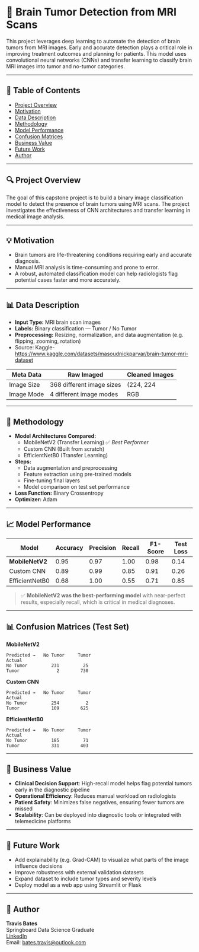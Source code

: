 # 🧠 Brain Tumor Detection from MRI Scans

This project leverages deep learning to automate the detection of brain tumors from MRI images. Early and accurate detection plays a critical role in improving treatment outcomes and planning for patients. This model uses convolutional neural networks (CNNs) and transfer learning to classify brain MRI images into tumor and no-tumor categories.

---

## 📌 Table of Contents
- [Project Overview](#project-overview)  
- [Motivation](#motivation)  
- [Data Description](#data-description)  
- [Methodology](#methodology)  
- [Model Performance](#model-performance)  
- [Confusion Matrices](#confusion-matrices)  
- [Business Value](#business-value)  
- [Future Work](#future-work)  
- [Author](#author)

---

## 🔍 Project Overview

The goal of this capstone project is to build a binary image classification model to detect the presence of brain tumors using MRI scans. The project investigates the effectiveness of CNN architectures and transfer learning in medical image analysis.

---

## 💡 Motivation

- Brain tumors are life-threatening conditions requiring early and accurate diagnosis.
- Manual MRI analysis is time-consuming and prone to error.
- A robust, automated classification model can help radiologists flag potential cases faster and more accurately.

---

## 📊 Data Description

- **Input Type:** MRI brain scan images  
- **Labels:** Binary classification — Tumor / No Tumor  
- **Preprocessing:** Resizing, normalization, and data augmentation (e.g. flipping, zooming, rotation)  
- Source: Kaggle- https://www.kaggle.com/datasets/masoudnickparvar/brain-tumor-mri-dataset
  
| Meta Data      | Raw Imaged | Cleaned Images | 
|----------------|----------|-----------|
| Image Size | 368 different image sizes     | (224, 224      | 
| Image Mode      | 4 different image modes     | RGB     | 



---

## 🧠 Methodology

- **Model Architectures Compared:**  
  - MobileNetV2 (Transfer Learning) ✅ *Best Performer*  
  - Custom CNN (Built from scratch)  
  - EfficientNetB0 (Transfer Learning)  
- **Steps:**  
  - Data augmentation and preprocessing  
  - Feature extraction using pre-trained models  
  - Fine-tuning final layers  
  - Model comparison on test set performance  
- **Loss Function:** Binary Crossentropy  
- **Optimizer:** Adam  

---

## 📈 Model Performance

| Model           | Accuracy | Precision | Recall | F1-Score | Test Loss |
|----------------|----------|-----------|--------|----------|-----------|
| **MobileNetV2** | 0.95     | 0.97      | 1.00   | 0.98     | 0.14      |
| Custom CNN      | 0.89     | 0.99      | 0.85   | 0.91     | 0.26      |
| EfficientNetB0  | 0.68     | 1.00      | 0.55   | 0.71     | 0.85      |

> ✅ **MobileNetV2 was the best-performing model** with near-perfect results, especially recall, which is critical in medical diagnoses.

---

## 📊 Confusion Matrices (Test Set)

**MobileNetV2**
```
Predicted →   No Tumor     Tumor
Actual
No Tumor         231         25
Tumor              2        730
```

**Custom CNN**
```
Predicted →   No Tumor     Tumor
Actual
No Tumor         254          2
Tumor            109        625
```

**EfficientNetB0**
```
Predicted →   No Tumor     Tumor
Actual
No Tumor         185         71
Tumor            331        403
```

---

## 💼 Business Value

- **Clinical Decision Support**: High-recall model helps flag potential tumors early in the diagnostic pipeline  
- **Operational Efficiency**: Reduces manual workload on radiologists  
- **Patient Safety**: Minimizes false negatives, ensuring fewer tumors are missed  
- **Scalability**: Can be deployed into diagnostic tools or integrated with telemedicine platforms

---

## 🚀 Future Work

- Add explainability (e.g. Grad-CAM) to visualize what parts of the image influence decisions  
- Improve robustness with external validation datasets  
- Expand dataset to include tumor types and severity levels  
- Deploy model as a web app using Streamlit or Flask  

---

## 👤 Author

**Travis Bates**  
Springboard Data Science Graduate  
[LinkedIn](https://www.linkedin.com/in/travis-bates)  
Email: bates.travis@outlook.com
